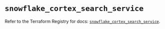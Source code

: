 # `snowflake_cortex_search_service`

Refer to the Terraform Registry for docs: [`snowflake_cortex_search_service`](https://registry.terraform.io/providers/snowflakedb/snowflake/2.4.0/docs/resources/cortex_search_service).
